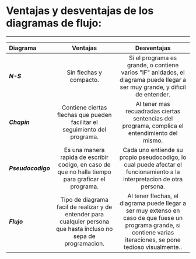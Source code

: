 # Ventajas y desventajas de los diagramas de flujo:

***

Diagrama | Ventajas | Desventajas
:-- | :--: | :--:
*__N-S__* | Sin flechas y compacto. | Si el programa es grande, o contiene varios "IF" anidados, el diagrama puede llegar a ser muy grande, y dificil de entender.
*__Chapin__* | Contiene ciertas flechas que pueden facilitar el seguimiento del programa. | Al tener mas recuadradas ciertas sentencias del programa, complica el entendimiento del mismo. 
*__Pseudocodigo__* | Es una manera rapida de escribir codigo, en caso de que no halla tiempo para graficar el programa. | Cada uno entiende su propio pseudocodigo, lo cual puede afectar el funcionamiento a la interpretacion de otra persona.
*__Flujo__* | Tipo de diagrama facil de realizar y de entender para cualquier persona que hasta incluso no sepa de programacion. | Al tener flechas, el diagrama puede llegar a ser muy extenso en caso de que fuese un programa grande, si contiene varias iteraciones, se pone tedioso visualmente..
